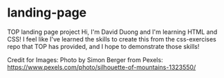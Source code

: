 # landing-page
TOP landing page project
Hi, I'm David Duong and I'm learning HTML and CSS! 
I feel like I've learned the skills to create this from the css-exercises repo that TOP has provided, and I hope to demonstrate those skills!

Credit for Images:
Photo by Simon Berger from Pexels: https://www.pexels.com/photo/silhouette-of-mountains-1323550/
